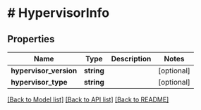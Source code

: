 # # HypervisorInfo

## Properties

Name | Type | Description | Notes
------------ | ------------- | ------------- | -------------
**hypervisor_version** | **string** |  | [optional]
**hypervisor_type** | **string** |  | [optional]

[[Back to Model list]](../../README.md#models) [[Back to API list]](../../README.md#endpoints) [[Back to README]](../../README.md)
